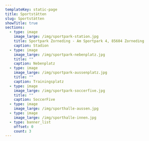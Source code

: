 ```yaml
---
templateKey: static-page
title: Sportstätten
slug: Sportstätten
showTitle: true
sections:
  - type: image
    image_large: /img/sportpark-station.jpg
    title: Sportpark Zorneding - Am Sportpark 4, 85604 Zorneding
    caption: Stadion
  - type: image
    image_large: /img/sportpark-nebenplatz.jpg
    title: ""
    caption: Nebenplatz
  - type: image
    image_large: /img/sportpark-aussenplatz.jpg
    title: ""
    caption: Trainingsplatz
  - type: image
    image_large: /img/sportpark-soccerfive.jpg
    title: ""
    caption: SoccerFive
  - type: image
    image_large: /img/sporthalle-aussen.jpg
  - type: image
    image_large: /img/sporthalle-innen.jpg
  - type: banner_list
    offset: 0
    count: 3
---
```

